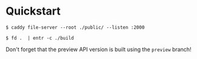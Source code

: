 # Quickstart

```
$ caddy file-server --root ./public/ --listen :2000
```

```
$ fd .  | entr -c ./build
```

Don't forget that the preview API version is built using the `preview` branch!

